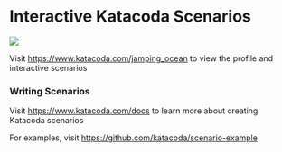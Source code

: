 # Interactive Katacoda Scenarios

[![](http://shields.katacoda.com/katacoda/jamping_ocean/count.svg)](https://www.katacoda.com/jamping_ocean "Get your profile on Katacoda.com")

Visit https://www.katacoda.com/jamping_ocean to view the profile and interactive scenarios

### Writing Scenarios
Visit https://www.katacoda.com/docs to learn more about creating Katacoda scenarios

For examples, visit https://github.com/katacoda/scenario-example
